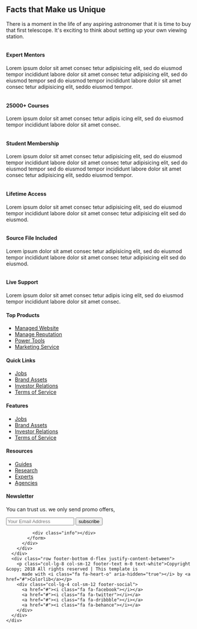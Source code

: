 
<div class="fact_area overlay">
    <div class="container">
      <div class="row justify-content-center">
        <div class="col-lg-6">
          <div class="main_title">
            <h2>Facts that Make us Unique</h2>
            <p>There is a moment in the life of any aspiring astronomer that it is time to buy that first telescope. It's
              exciting to think about setting up your own viewing station.</p>
          </div>
        </div>
      </div>
      <div class="row">
        <!-- single features -->
        <div class="col-lg-4 col-md-6">
          <div class="single_fact">
            <div class="f_icon">
              <img src="img/f-icons/icon1.png" alt="">
            </div>
            <h4>Expert Mentors</h4>
            <p>Lorem ipsum dolor sit amet consec tetur adipisicing elit, sed do eiusmod tempor incididunt labore dolor sit
              amet consec tetur adipisicing elit, sed do eiusmod tempor sed do eiusmod tempor incididunt labore dolor sit amet
              consec tetur adipisicing elit, seddo eiusmod tempor.</p>
          </div>
        </div>
        <!-- single features -->
        <div class="col-lg-4 col-md-6">
          <div class="single_fact">
            <div class="f_icon">
              <img src="img/f-icons/icon2.png" alt="">
            </div>
            <h4>25000+ Courses</h4>
            <p>Lorem ipsum dolor sit amet consec tetur adipis icing elit, sed do eiusmod tempor incididunt labore dolor sit
              amet consec.</p>
          </div>
        </div>
        <!-- single features -->
        <div class="col-lg-4 col-md-6">
          <div class="single_fact">
            <div class="f_icon">
              <img src="img/f-icons/icon3.png" alt="">
            </div>
            <h4>Student Membership</h4>
            <p>Lorem ipsum dolor sit amet consec tetur adipisicing elit, sed do eiusmod tempor incididunt labore dolor sit
              amet consec tetur adipisicing elit, sed do eiusmod tempor sed do eiusmod tempor incididunt labore dolor sit amet
              consec tetur adipisicing elit, seddo eiusmod tempor.</p>
          </div>
        </div>
        <!-- single features -->
        <div class="col-lg-4 col-md-6">
          <div class="single_fact">
            <div class="f_icon">
              <img src="img/f-icons/icon4.png" alt="">
            </div>
            <h4>Lifetime Access</h4>
            <p>Lorem ipsum dolor sit amet consec tetur adipisicing elit, sed do eiusmod tempor incididunt labore dolor sit
              amet consec tetur adipisicing elit sed do eiusmod.</p>
          </div>
        </div>
        <!-- single features -->
        <div class="col-lg-4 col-md-6">
          <div class="single_fact">
            <div class="f_icon">
              <img src="img/f-icons/icon5.png" alt="">
            </div>
            <h4>Source File Included</h4>
            <p>Lorem ipsum dolor sit amet consec tetur adipisicing elit, sed do eiusmod tempor incididunt labore dolor sit
              amet consec tetur adipisicing elit sed do eiusmod.</p>
          </div>
        </div>
        <!-- single features -->
        <div class="col-lg-4 col-md-6">
          <div class="single_fact">
            <div class="f_icon">
              <img src="img/f-icons/icon6.png" alt="">
            </div>
            <h4>Live Support</h4>
            <p>Lorem ipsum dolor sit amet consec tetur adipis icing elit, sed do eiusmod tempor incididunt labore dolor sit
              amet consec.</p>
          </div>
        </div>
      </div>
    </div>
  </div>
<div class="container">
      <div class="row">
        <div class="col-lg-2 col-md-6 single-footer-widget">
          <h4>Top Products</h4>
          <ul>
            <li><a href="#">Managed Website</a></li>
            <li><a href="#">Manage Reputation</a></li>
            <li><a href="#">Power Tools</a></li>
            <li><a href="#">Marketing Service</a></li>
          </ul>
        </div>
        <div class="col-lg-2 col-md-6 single-footer-widget">
          <h4>Quick Links</h4>
          <ul>
            <li><a href="#">Jobs</a></li>
            <li><a href="#">Brand Assets</a></li>
            <li><a href="#">Investor Relations</a></li>
            <li><a href="#">Terms of Service</a></li>
          </ul>
        </div>
        <div class="col-lg-2 col-md-6 single-footer-widget">
          <h4>Features</h4>
          <ul>
            <li><a href="#">Jobs</a></li>
            <li><a href="#">Brand Assets</a></li>
            <li><a href="#">Investor Relations</a></li>
            <li><a href="#">Terms of Service</a></li>
          </ul>
        </div>
        <div class="col-lg-2 col-md-6 single-footer-widget">
          <h4>Resources</h4>
          <ul>
            <li><a href="#">Guides</a></li>
            <li><a href="#">Research</a></li>
            <li><a href="#">Experts</a></li>
            <li><a href="#">Agencies</a></li>
          </ul>
        </div>
        <div class="col-lg-4 col-md-6 single-footer-widget">
          <h4>Newsletter</h4>
          <p>You can trust us. we only send promo offers,</p>
          <div class="form-wrap" id="mc_embed_signup">
            <form target="_blank" action="https://spondonit.us12.list-manage.com/subscribe/post?u=1462626880ade1ac87bd9c93a&amp;id=92a4423d01" method="get" class="form-inline" novalidate="true">
              <input class="form-control" name="EMAIL" placeholder="Your Email Address" onfocus="this.placeholder = ''" onblur="this.placeholder = 'Your Email Address'" required="" type="email">
              <button class="click-btn btn btn-default">
                <span>subscribe</span>
              </button>
              <div style="position: absolute; left: -5000px;">
                <input name="b_36c4fd991d266f23781ded980_aefe40901a" tabindex="-1" value="" type="text">
              </div>

              <div class="info"></div>
            </form>
          </div>
        </div>
      </div>
      <div class="row footer-bottom d-flex justify-content-between">
        <p class="col-lg-8 col-sm-12 footer-text m-0 text-white">Copyright &copy; 2018 All rights reserved | This template is
          made with <i class="fa fa-heart-o" aria-hidden="true"></i> by <a href="#">Colorlib</a></p>
        <div class="col-lg-4 col-sm-12 footer-social">
          <a href="#"><i class="fa fa-facebook"></i></a>
          <a href="#"><i class="fa fa-twitter"></i></a>
          <a href="#"><i class="fa fa-dribbble"></i></a>
          <a href="#"><i class="fa fa-behance"></i></a>
        </div>
      </div>
    </div>
